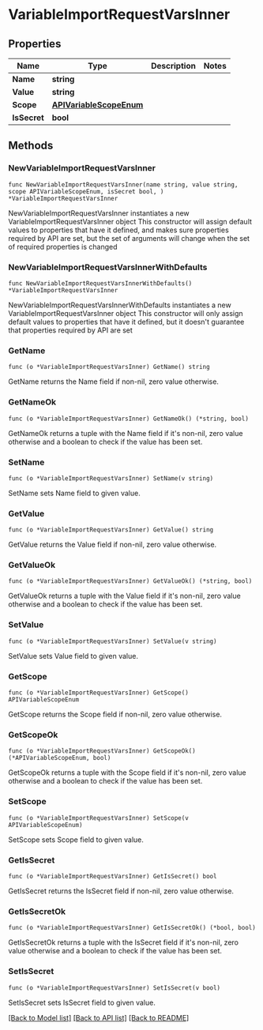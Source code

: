 # VariableImportRequestVarsInner

## Properties

Name | Type | Description | Notes
------------ | ------------- | ------------- | -------------
**Name** | **string** |  | 
**Value** | **string** |  | 
**Scope** | [**APIVariableScopeEnum**](APIVariableScopeEnum.md) |  | 
**IsSecret** | **bool** |  | 

## Methods

### NewVariableImportRequestVarsInner

`func NewVariableImportRequestVarsInner(name string, value string, scope APIVariableScopeEnum, isSecret bool, ) *VariableImportRequestVarsInner`

NewVariableImportRequestVarsInner instantiates a new VariableImportRequestVarsInner object
This constructor will assign default values to properties that have it defined,
and makes sure properties required by API are set, but the set of arguments
will change when the set of required properties is changed

### NewVariableImportRequestVarsInnerWithDefaults

`func NewVariableImportRequestVarsInnerWithDefaults() *VariableImportRequestVarsInner`

NewVariableImportRequestVarsInnerWithDefaults instantiates a new VariableImportRequestVarsInner object
This constructor will only assign default values to properties that have it defined,
but it doesn't guarantee that properties required by API are set

### GetName

`func (o *VariableImportRequestVarsInner) GetName() string`

GetName returns the Name field if non-nil, zero value otherwise.

### GetNameOk

`func (o *VariableImportRequestVarsInner) GetNameOk() (*string, bool)`

GetNameOk returns a tuple with the Name field if it's non-nil, zero value otherwise
and a boolean to check if the value has been set.

### SetName

`func (o *VariableImportRequestVarsInner) SetName(v string)`

SetName sets Name field to given value.


### GetValue

`func (o *VariableImportRequestVarsInner) GetValue() string`

GetValue returns the Value field if non-nil, zero value otherwise.

### GetValueOk

`func (o *VariableImportRequestVarsInner) GetValueOk() (*string, bool)`

GetValueOk returns a tuple with the Value field if it's non-nil, zero value otherwise
and a boolean to check if the value has been set.

### SetValue

`func (o *VariableImportRequestVarsInner) SetValue(v string)`

SetValue sets Value field to given value.


### GetScope

`func (o *VariableImportRequestVarsInner) GetScope() APIVariableScopeEnum`

GetScope returns the Scope field if non-nil, zero value otherwise.

### GetScopeOk

`func (o *VariableImportRequestVarsInner) GetScopeOk() (*APIVariableScopeEnum, bool)`

GetScopeOk returns a tuple with the Scope field if it's non-nil, zero value otherwise
and a boolean to check if the value has been set.

### SetScope

`func (o *VariableImportRequestVarsInner) SetScope(v APIVariableScopeEnum)`

SetScope sets Scope field to given value.


### GetIsSecret

`func (o *VariableImportRequestVarsInner) GetIsSecret() bool`

GetIsSecret returns the IsSecret field if non-nil, zero value otherwise.

### GetIsSecretOk

`func (o *VariableImportRequestVarsInner) GetIsSecretOk() (*bool, bool)`

GetIsSecretOk returns a tuple with the IsSecret field if it's non-nil, zero value otherwise
and a boolean to check if the value has been set.

### SetIsSecret

`func (o *VariableImportRequestVarsInner) SetIsSecret(v bool)`

SetIsSecret sets IsSecret field to given value.



[[Back to Model list]](../README.md#documentation-for-models) [[Back to API list]](../README.md#documentation-for-api-endpoints) [[Back to README]](../README.md)


